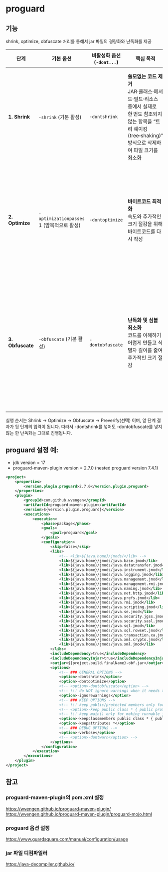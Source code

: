 # proguard
## 기능
shrink, optimize, obfuscate 처리를 통해서 jar 파일의 경량화와 난독화를 제공

| 단계 | 기본 옵션 | 비활성화 옵션 (`-dont...`) | 핵심 목적 | 내부에서 수행되는 일 |
|------|-----------|----------------------------|-----------|-----------------------|
| **1. Shrink** | `-shrink` (기본 활성) | `-dontshrink` | **쓸모없는 코드 제거**<br>JAR·클래스·메서드·필드·리소스 중에서 실제로 한 번도 참조되지 않는 항목을 “트리 쉐이킹(tree‑shaking)” 방식으로 삭제하여 파일 크기를 최소화 | * 사용하지 않는 클래스/멤버 삭제<br>* 상수 전파·사라진 코드 접합<br>* 리소스(이미지, properties 등) trim<br>* **주의:** 리플렉션·JNI·직렬화처럼 “코드 밖”에서 호출되는 요소는 `-keep` 규칙으로 보호해야 함 |
| **2. Optimize** | `-optimizationpasses` 1 (암묵적으로 활성) | `-dontoptimize` | **바이트코드 최적화**<br>속도와 추가적인 크기 절감을 위해 바이트코드를 다시 작성 | * 메서드 인라이닝·루프 전개·상수 접합<br>* 데드‑코드 제거(더 세밀하게)<br>* 필드/메서드의 접근 제어자 조정<br>* 스택 깊이·로컬 변수 재사용으로 스택프레임 축소<br>* **주의:** 디버깅/프로파일링 툴, 일부 트레이스 코드와 호환성 이슈가 있을 수 있음 |
| **3. Obfuscate** | `-obfuscate` (기본 활성) | `-dontobfuscate` | **난독화 및 심볼 최소화**<br>코드를 이해하기 어렵게 만들고 식별자 길이를 줄여 추가적인 크기 절감 | * 클래스·메서드·필드·패키지를 짧은 이름(예: `a`, `b`)으로 전면 변경<br>* Inner‑class, generic, line‑number, source‑file 등의 메타데이터 정리/삭제<br>* 문자열·리소스 난독화는 별도 플러그인 필요<br>* **주의:** 리플렉션·직렬화·JMX 등 이름 기반 접근은 `-keep` 혹은 `-adaptresource...` 로 예외 처리 |

실행 순서는 Shrink → Optimize → Obfuscate → Preverify(선택) 이며, 앞 단계 결과가 뒷 단계의 입력이 됩니다.
따라서 -dontshrink를 넣어도 -dontobfuscate를 넣지 않는 한 난독화는 그대로 진행됩니다.

## proguard 설정 예:

- jdk version = 17
- proguard-maven-plugin version = 2.7.0 (nested proguard version 7.4.1)

```xml
<project>
    <properties>
        <version.plugin.proguard>2.7.0</version.plugin.proguard>
    </properties>
    <plugin>
        <groupId>com.github.wvengen</groupId>
        <artifactId>proguard-maven-plugin</artifactId>
        <version>${version.plugin.proguard}</version>
        <executions>
            <execution>
                <phase>package</phase>
                <goals>
                    <goal>proguard</goal>
                </goals>
                <configuration>
                    <skip>false</skip>
                    <libs>
                        <!-- <lib>${java.home}/jmods/</lib> -->
                        <lib>${java.home}/jmods/java.base.jmod</lib>
                        <lib>${java.home}/jmods/java.datatransfer.jmod</lib>
                        <lib>${java.home}/jmods/java.instrument.jmod</lib>
                        <lib>${java.home}/jmods/java.logging.jmod</lib>
                        <lib>${java.home}/jmods/java.management.jmod</lib>
                        <lib>${java.home}/jmods/java.management.rmi.jmod</lib>
                        <lib>${java.home}/jmods/java.naming.jmod</lib>
                        <lib>${java.home}/jmods/java.net.http.jmod</lib>
                        <lib>${java.home}/jmods/java.prefs.jmod</lib>
                        <lib>${java.home}/jmods/java.rmi.jmod</lib>
                        <lib>${java.home}/jmods/java.scripting.jmod</lib>
                        <lib>${java.home}/jmods/java.se.jmod</lib>
                        <lib>${java.home}/jmods/java.security.jgss.jmod</lib>
                        <lib>${java.home}/jmods/java.security.sasl.jmod</lib>
                        <lib>${java.home}/jmods/java.sql.jmod</lib>
                        <lib>${java.home}/jmods/java.sql.rowset.jmod</lib>
                        <lib>${java.home}/jmods/java.transaction.xa.jmod</lib>
                        <lib>${java.home}/jmods/java.xml.crypto.jmod</lib>
                        <lib>${java.home}/jmods/java.xml.jmod</lib>
                    </libs>
                    <includeDependency>true</includeDependency>
                    <includeDependencyInjar>true</includeDependencyInjar>
                    <outjar>${project.build.finalName}-obf.jar</outjar>
                    <options>
                        <!-- ### GENERAL OPTIONS -->
                        <option>-dontshrink</option>
                        <option>-dontoptimize</option>
                        <!-- <option>-dontobfuscate</option> -->
                        <!-- !!! do NOT ignore warnings when it needs to debug -->
                        <option>-ignorewarnings</option>
                        <!-- ### KEEP OPTIONS -->
                        <!-- !!! keep public/protected members only for making library jar -->
                        <!-- <option>-keep public class * { public protected *; }</option> -->
                        <!-- !!! keep main() only for making runnable jar -->
                        <option>-keepclassmembers public class * { public static void main(java.lang.String[]); }</option>
                        <option>-keepattributes *</option>
                        <!-- ### DEBUG OPTIONS -->
                        <option>-verbose</option>
                        <!-- <option>-dontwarn</option> -->
                    </options>
                </configuration>
            </execution>
        </executions>
    </plugin>
</project>
```

## 참고
### proguard-maven-plugin의 pom.xml 설정
https://wvengen.github.io/proguard-maven-plugin/
https://wvengen.github.io/proguard-maven-plugin/proguard-mojo.html

### proguard 옵션 설정
https://www.guardsquare.com/manual/configuration/usage

### jar 파일 디컴파일러
https://java-decompiler.github.io/